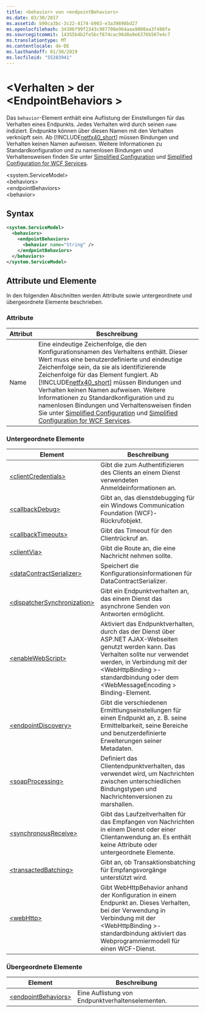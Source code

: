 ```yaml
---
title: <behavior> von <endpointBehaviors>
ms.date: 03/30/2017
ms.assetid: b90ca3bc-3c22-4174-b903-e3a39898bd27
ms.openlocfilehash: 34306f99f2343c987700e964aaa9800aa3f488fa
ms.sourcegitcommit: 14355b4b2fe5bcf874cac96d0a9e6376b567e4c7
ms.translationtype: MT
ms.contentlocale: de-DE
ms.lasthandoff: 01/30/2019
ms.locfileid: "55283941"
---
```

# <a name="behavior-of-endpointbehaviors"></a>\<Verhalten > der \<EndpointBehaviors >
Das `behavior`-Element enthält eine Auflistung der Einstellungen für das Verhalten eines Endpunkts. Jedes Verhalten wird durch seinen `name` indiziert. Endpunkte können über diesen Namen mit den Verhalten verknüpft sein. Ab [!INCLUDE[netfx40_short](../../../../../includes/netfx40-short-md.md)] müssen Bindungen und Verhalten keinen Namen aufweisen. Weitere Informationen zu Standardkonfiguration und zu namenlosen Bindungen und Verhaltensweisen finden Sie unter [Simplified Configuration](../../../../../docs/framework/wcf/simplified-configuration.md) und [Simplified Configuration for WCF Services](../../../../../docs/framework/wcf/samples/simplified-configuration-for-wcf-services.md).  
  
 \<system.ServiceModel>  
\<behaviors>  
\<endpointBehaviors>  
\<behavior>  
  
## <a name="syntax"></a>Syntax  
  
```xml  
<system.ServiceModel>
  <behaviors>
    <endpointBehaviors>
      <behavior name="String" />
    </endpointBehaviors>
  </behaviors>
</system.ServiceModel>
```  
  
## <a name="attributes-and-elements"></a>Attribute und Elemente  
 In den folgenden Abschnitten werden Attribute sowie untergeordnete und übergeordnete Elemente beschrieben.  
  
### <a name="attributes"></a>Attribute  
  
|Attribut|Beschreibung|  
|---------------|-----------------|  
|Name|Eine eindeutige Zeichenfolge, die den Konfigurationsnamen des Verhaltens enthält. Dieser Wert muss eine benutzerdefinierte und eindeutige Zeichenfolge sein, da sie als identifizierende Zeichenfolge für das Element fungiert. Ab [!INCLUDE[netfx40_short](../../../../../includes/netfx40-short-md.md)] müssen Bindungen und Verhalten keinen Namen aufweisen. Weitere Informationen zu Standardkonfiguration und zu namenlosen Bindungen und Verhaltensweisen finden Sie unter [Simplified Configuration](../../../../../docs/framework/wcf/simplified-configuration.md) und [Simplified Configuration for WCF Services](../../../../../docs/framework/wcf/samples/simplified-configuration-for-wcf-services.md).|  
  
### <a name="child-elements"></a>Untergeordnete Elemente  
  
|Element|Beschreibung|  
|-------------|-----------------|  
|[\<clientCredentials>](../../../../../docs/framework/configure-apps/file-schema/wcf/clientcredentials.md)|Gibt die zum Authentifizieren des Clients an einem Dienst verwendeten Anmeldeinformationen an.|  
|[\<callbackDebug>](../../../../../docs/framework/configure-apps/file-schema/wcf/callbackdebug.md)|Gibt an, das dienstdebugging für ein Windows Communication Foundation (WCF)-Rückrufobjekt.|  
|[\<callbackTimeouts>](../../../../../docs/framework/configure-apps/file-schema/wcf/callbacktimeouts.md)|Gibt das Timeout für den Clientrückruf an.|  
|[\<clientVia>](../../../../../docs/framework/configure-apps/file-schema/wcf/clientvia.md)|Gibt die Route an, die eine Nachricht nehmen sollte.|  
|[\<dataContractSerializer>](../../../../../docs/framework/configure-apps/file-schema/wcf/datacontractserializer.md)|Speichert die Konfigurationsinformationen für DataContractSerializer.|  
|[\<dispatcherSynchronization>](../../../../../docs/framework/configure-apps/file-schema/wcf/dispatchersynchronization.md)|Gibt ein Endpunktverhalten an, das einem Dienst das asynchrone Senden von Antworten ermöglicht.|  
|[\<enableWebScript>](../../../../../docs/framework/configure-apps/file-schema/wcf/enablewebscript.md)|Aktiviert das Endpunktverhalten, durch das der Dienst über ASP.NET AJAX-Webseiten genutzt werden kann. Das Verhalten sollte nur verwendet werden, in Verbindung mit der \<WebHttpBinding >-standardbindung oder dem \<WebMessageEncoding > Binding-Element.|  
|[\<endpointDiscovery>](../../../../../docs/framework/configure-apps/file-schema/wcf/endpointdiscovery.md)|Gibt die verschiedenen Ermittlungseinstellungen für einen Endpunkt an, z. B. seine Ermittelbarkeit, seine Bereiche und benutzerdefinierte Erweiterungen seiner Metadaten.|  
|[\<soapProcessing>](../../../../../docs/framework/configure-apps/file-schema/wcf/soapprocessing.md)|Definiert das Clientendpunktverhalten, das verwendet wird, um Nachrichten zwischen unterschiedlichen Bindungstypen und Nachrichtenversionen zu marshallen.|  
|[\<synchronousReceive>](../../../../../docs/framework/configure-apps/file-schema/wcf/synchronousreceive-element.md)|Gibt das Laufzeitverhalten für das Empfangen von Nachrichten in einem Dienst oder einer Clientanwendung an. Es enthält keine Attribute oder untergeordnete Elemente.|  
|[\<transactedBatching>](../../../../../docs/framework/configure-apps/file-schema/wcf/transactedbatching.md)|Gibt an, ob Transaktionsbatching für Empfangsvorgänge unterstützt wird.|  
|[\<webHttp>](../../../../../docs/framework/configure-apps/file-schema/wcf/webhttp.md)|Gibt WebHttpBehavior anhand der Konfiguration in einem Endpunkt an. Dieses Verhalten, bei der Verwendung in Verbindung mit der \<WebHttpBinding >-standardbindung aktiviert das Webprogrammiermodell für einen WCF-Dienst.|  
  
### <a name="parent-elements"></a>Übergeordnete Elemente  
  
|Element|Beschreibung|  
|-------------|-----------------|  
|[\<endpointBehaviors>](../../../../../docs/framework/configure-apps/file-schema/wcf/endpointbehaviors.md)|Eine Auflistung von Endpunktverhaltenselementen.|
